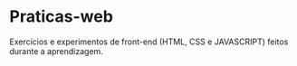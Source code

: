 # Praticas-web
Exercícios e experimentos de front-end (HTML, CSS e JAVASCRIPT) feitos durante a aprendizagem.
